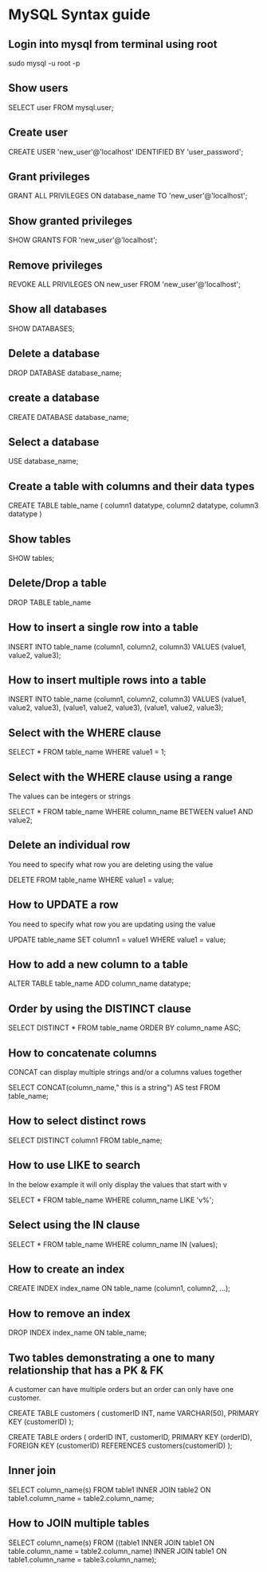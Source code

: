 # MySQL Syntax guide

## Login into mysql from terminal using root

sudo mysql -u root -p

## Show users

SELECT user FROM mysql.user;

## Create user

CREATE USER 'new_user'@'localhost' IDENTIFIED BY 'user_password';

## Grant privileges

GRANT ALL PRIVILEGES ON database_name TO 'new_user'@'localhost';

## Show granted privileges

SHOW GRANTS FOR 'new_user'@'localhost';

## Remove privileges

REVOKE ALL PRIVILEGES ON new_user FROM 'new_user'@'localhost';

## Show all databases

SHOW DATABASES;

## Delete a database

DROP DATABASE database_name;

## create a database

CREATE DATABASE database_name;

## Select a database

USE database_name;

## Create a table with columns and their data types 

CREATE TABLE table_name (
    column1 datatype,
    column2 datatype,
    column3 datatype
)

## Show tables

SHOW tables;

## Delete/Drop a table

DROP TABLE table_name

## How to insert a single row into a table

INSERT INTO table_name (column1, column2, column3) VALUES (value1, value2, value3);

## How to insert multiple rows into a table

INSERT INTO table_name (column1, column2, column3) VALUES
(value1, value2, value3),
(value1, value2, value3),
(value1, value2, value3);

## Select with the WHERE clause

SELECT * FROM table_name WHERE value1 = 1;

## Select with the WHERE clause using a range

The values can be integers or strings

SELECT * FROM table_name WHERE column_name BETWEEN value1 AND value2;

## Delete an individual row

You need to specify what row you are deleting using the value

DELETE FROM table_name WHERE value1 = value;

## How to UPDATE a row

You need to specify what row you are updating using the value

UPDATE table_name SET column1 = value1 WHERE value1 = value;

## How to add a new column to a table

ALTER TABLE table_name ADD column_name datatype;

## Order by using the DISTINCT clause

SELECT DISTINCT * FROM table_name ORDER BY column_name ASC;

## How to concatenate columns
CONCAT can display multiple strings and/or a columns values together

SELECT CONCAT(column_name," this is a string") AS test FROM table_name;

## How to select distinct rows

SELECT DISTINCT column1 FROM table_name;

## How to use LIKE to search
In the below example it will only display the values that start with v

SELECT * FROM table_name WHERE column_name LIKE 'v%';

## Select using the IN clause

SELECT * FROM table_name WHERE column_name IN (values);

## How to create an index
CREATE INDEX index_name ON table_name (column1, column2, ...);

## How to remove an index
DROP INDEX index_name ON table_name;

## Two tables demonstrating a one to many relationship that has a PK & FK

A customer can have multiple orders but an order can only have one customer.

CREATE TABLE customers (
    customerID INT,
    name VARCHAR(50),
    PRIMARY KEY (customerID)
);

CREATE TABLE orders (
    orderID INT,
    customerID,
    PRIMARY KEY (orderID),
    FOREIGN KEY (customerID) REFERENCES customers(customerID)
);

## Inner join

SELECT column_name(s) FROM table1 INNER JOIN table2 ON table1.column_name = table2.column_name;

## How to JOIN multiple tables

SELECT column_name(s) FROM ((table1 
INNER JOIN table1 ON table.column_name = table2.column_name)
INNER JOIN table1 ON table1.column_name = table3.column_name);
